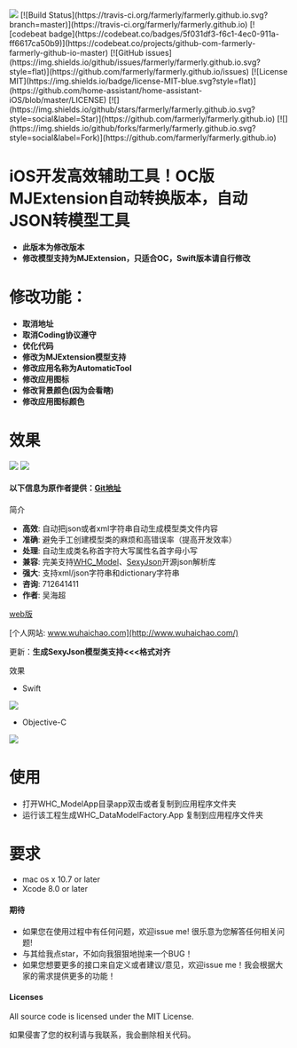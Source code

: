 
<img src = "https://github.com/farmerly/AutomaticTool/blob/master/icons.png">
[![Build Status](https://travis-ci.org/farmerly/farmerly.github.io.svg?branch=master)](https://travis-ci.org/farmerly/farmerly.github.io)
[![codebeat badge](https://codebeat.co/badges/5f031df3-f6c1-4ec0-911a-ff6617ca50b9)](https://codebeat.co/projects/github-com-farmerly-farmerly-github-io-master)
[![GitHub issues](https://img.shields.io/github/issues/farmerly/farmerly.github.io.svg?style=flat)](https://github.com/farmerly/farmerly.github.io/issues)
[![License MIT](https://img.shields.io/badge/license-MIT-blue.svg?style=flat)](https://github.com/home-assistant/home-assistant-iOS/blob/master/LICENSE)
[![](https://img.shields.io/github/stars/farmerly/farmerly.github.io.svg?style=social&label=Star)](https://github.com/farmerly/farmerly.github.io)
[![](https://img.shields.io/github/forks/farmerly/farmerly.github.io.svg?style=social&label=Fork)](https://github.com/farmerly/farmerly.github.io)

# iOS开发高效辅助工具！OC版MJExtension自动转换版本，自动JSON转模型工具
- **此版本为修改版本**
- **修改模型支持为MJExtension，只适合OC，Swift版本请自行修改**

修改功能：
==============
- **取消地址**
- **取消Coding协议遵守**
- **优化代码**
- **修改为MJExtension模型支持**
- **修改应用名称为AutomaticTool**
- **修改应用图标** 
- **修改背景颜色(因为会看瞎)** 
- **修改应用图标颜色**  

效果 
==============
<img src = "https://github.com/farmerly/AutomaticTool/blob/master/page.png">
<img src = "https://github.com/farmerly/AutomaticTool/blob/master/Example.png">


#### 以下信息为原作者提供：[Git地址](https://github.com/netyouli/WHC_DataModelFactory)
简介
- **高效**: 自动把json或者xml字符串自动生成模型类文件内容
- **准确**: 避免手工创建模型类的麻烦和高错误率（提高开发效率）
- **处理**: 自动生成类名称首字符大写属性名首字母小写
- **兼容**: 完美支持[WHC_Model](https://github.com/netyouli/WHC_Model)、[SexyJson](https://github.com/netyouli/SexyJson)开源json解析库
- **强大**: 支持xml/json字符串和dictionary字符串
- **咨询**: 712641411
- **作者**: 吴海超

[web版](https://github.com/netyouli/jsonToClass)

[个人网站: www.wuhaichao.com](http://www.wuhaichao.com/)

更新：**生成SexyJson模型类支持<<<格式对齐**

效果 
* Swift
<img src = "https://github.com/netyouli/WHC_DataModelFactory/blob/master/WHC_DataModelFactory/images/swift.png">

* Objective-C
<img src = "https://github.com/netyouli/WHC_DataModelFactory/blob/master/WHC_DataModelFactory/images/oc.png">

使用
==============
* 打开WHC_ModelApp目录app双击或者复制到应用程序文件夹
* 运行该工程生成WHC_DataModelFactory.App 复制到应用程序文件夹

要求
==============
* mac os x 10.7 or later
* Xcode 8.0 or later

#### <a id="期待"></a>期待

- 如果您在使用过程中有任何问题，欢迎issue me! 很乐意为您解答任何相关问题!
- 与其给我点star，不如向我狠狠地抛来一个BUG！
- 如果您想要更多的接口来自定义或者建议/意见，欢迎issue me！我会根据大家的需求提供更多的功能！

#### Licenses
All source code is licensed under the MIT License.

如果侵害了您的权利请与我联系，我会删除相关代码。
